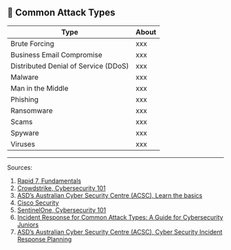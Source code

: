 ## 🦠 Common Attack Types

| Type  | About |
| ------------- | ------------- |
| Brute Forcing  | xxx  |
| Business Email Compromise | xxx |
| Distributed Denial of Service (DDoS)  | xxx  |
| Malware  | xxx  |
| Man in the Middle | xxx  |
| Phishing  | xxx  |
| Ransomware  | xxx  |
| Scams | xxx | 
| Spyware  | xxx  |
| Viruses  | xxx  |






























__________________
Sources:
1. [Rapid 7, Fundamentals](https://www.rapid7.com/fundamentals/types-of-attacks/#:~:text=Malware%20refers%20to%20various%20forms,to%20the%20attacker's%20home%20base)
2. [Crowdstrike, Cybersecurity 101](https://www.crowdstrike.com/en-us/cybersecurity-101/)
3. [ASD’s Australian Cyber Security Centre (ACSC), Learn the basics](https://www.cyber.gov.au/learn-basics/explore-basics/threats)
4. [Cisco Security](https://www.cisco.com/c/en/us/products/security/common-cyberattacks.html#~how-cyber-attacks-work)
5. [SentinelOne, Cybersecurity 101](https://www.sentinelone.com/cybersecurity-101/cybersecurity/cyber-security-attacks/)
6. [Incident Response for Common Attack Types: A Guide for Cybersecurity Juniors](https://medium.com/@adarshpandey180/incident-response-for-common-attack-types-a-guide-for-cybersecurity-juniors-28157de15a2b)
7. [ASD’s Australian Cyber Security Centre (ACSC), Cyber Security Incident Response Planning](https://www.cyber.gov.au/sites/default/files/2024-04/PROTECT%20-%20Cyber%20Security%20Incident%20Response%20Planning%20%28April%202024%29.pdf)



